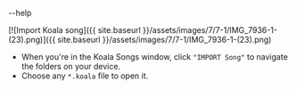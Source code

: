 ---
---

--help

[![Import Koala song]({{ site.baseurl }}/assets/images/7/7-1/IMG_7936-1-(23).png)]({{
site.baseurl }}/assets/images/7/7-1/IMG_7936-1-(23).png)

- When you're in the Koala Songs window, click `"IMPORT Song"` to navigate the folders on your device.
- Choose any `*.koala` file to open it.
